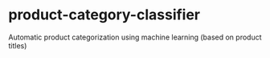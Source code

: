 # product-category-classifier
Automatic product categorization using machine learning (based on product titles)
